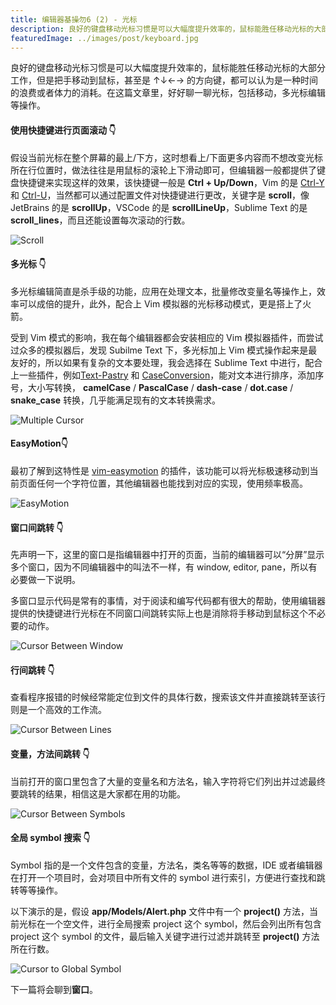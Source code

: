 ```yaml
---
title: 编辑器基操勿6 (2) - 光标
description: 良好的键盘移动光标习惯是可以大幅度提升效率的，鼠标能胜任移动光标的大部分工作，但是把手移动到鼠标，甚至是上下左右的方向键，都可以认为是一种时间的浪费或者体力的消耗
featuredImage: ../images/post/keyboard.jpg
---
```


良好的键盘移动光标习惯是可以大幅度提升效率的，鼠标能胜任移动光标的大部分工作，但是把手移动到鼠标，甚至是 ↑↓←→ 的方向键，都可以认为是一种时间的浪费或者体力的消耗。在这篇文章里，好好聊一聊光标，包括移动，多光标编辑等操作。

#### 使用快捷键进行页面滚动 👇

假设当前光标在整个屏幕的最上/下方，这时想看上/下面更多内容而不想改变光标所在行位置时，做法往往是用鼠标的滚轮上下滑动即可，但编辑器一般都提供了键盘快捷键来实现这样的效果，该快捷键一般是 **Ctrl + Up/Down**，Vim 的是 [Ctrl-Y](http://vimdoc.sourceforge.net/htmldoc/scroll.html#CTRL-Y) 和 [Ctrl-U](http://vimdoc.sourceforge.net/htmldoc/scroll.html#CTRL-U)，当然都可以通过配置文件对快捷键进行更改，关键字是 **scroll**，像 JetBrains 的是 **scrollUp**，VSCode 的是 **scrollLineUp**，Sublime Text 的是 **scroll_lines**，而且还能设置每次滚动的行数。

![Scroll](./images/scroll.gif)

#### 多光标 👇

多光标编辑简直是杀手级的功能，应用在处理文本，批量修改变量名等操作上，效率可以成倍的提升，此外，配合上 Vim 模拟器的光标移动模式，更是搭上了火箭。

受到 Vim 模式的影响，我在每个编辑器都会安装相应的 Vim 模拟器插件，而尝试过众多的模拟器后，发现 Subilme Text 下，多光标加上 Vim 模式操作起来是最友好的，所以如果有复杂的文本要处理，我会选择在 Sublime Text 中进行，配合上一些插件，例如[Text-Pastry](https://github.com/duydao/Text-Pastry) 和 [CaseConversion](https://github.com/jdavisclark/CaseConversion)，能对文本进行排序，添加序号，大小写转换， **camelCase** / **PascalCase** / **dash-case** / **dot.case** / **snake_case** 转换，几乎能满足现有的文本转换需求。

![Multiple Cursor](./images/multiple-cursor.gif)

#### EasyMotion👇

最初了解到这特性是 [vim-easymotion](https://github.com/easymotion/vim-easymotion) 的插件，该功能可以将光标极速移动到当前页面任何一个字符位置，其他编辑器也能找到对应的实现，使用频率极高。

![EasyMotion](./images/easymotion.gif)

#### 窗口间跳转 👇

先声明一下，这里的窗口是指编辑器中打开的页面，当前的编辑器可以“分屏”显示多个窗口，因为不同编辑器中的叫法不一样，有 window, editor, pane，所以有必要做一下说明。

多窗口显示代码是常有的事情，对于阅读和编写代码都有很大的帮助，使用编辑器提供的快捷键进行光标在不同窗口间跳转实际上也是消除将手移动到鼠标这个不必要的动作。

![Cursor Between Window](./images/cursor-between-windows.gif)

#### 行间跳转 👇

查看程序报错的时候经常能定位到文件的具体行数，搜索该文件并直接跳转至该行则是一个高效的工作流。

![Cursor Between Lines](./images/cursor-between-lines.gif)

#### 变量，方法间跳转 👇

当前打开的窗口里包含了大量的变量名和方法名，输入字符将它们列出并过滤最终要跳转的结果，相信这是大家都在用的功能。

![Cursor Between Symbols](./images/cursor-between-symbols.gif)

#### 全局 symbol 搜索 👇

Symbol 指的是一个文件包含的变量，方法名，类名等等的数据，IDE 或者编辑器在打开一个项目时，会对项目中所有文件的 symbol 进行索引，方便进行查找和跳转等等操作。

以下演示的是，假设 **app/Models/Alert.php** 文件中有一个 **project()** 方法，当前光标在一个空文件，进行全局搜索 project 这个 symbol，然后会列出所有包含 project 这个 symbol 的文件，最后输入关键字进行过滤并跳转至 **project()** 方法所在行数。

![Cursor to Global Symbol](./images/cursor-to-global-symbol.gif)

下一篇将会聊到**窗口**。
